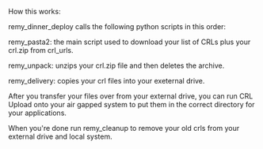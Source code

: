 How this works:

remy_dinner_deploy calls the following python scripts in this order:

remy_pasta2: the main script used to download your list of CRLs plus your crl.zip from crl_urls.

remy_unpack: unzips your crl.zip file and then deletes the archive.

remy_delivery: copies your crl files into your exeternal drive.


After you transfer your files over from your external drive, you can run CRL Upload onto your air gapped system to put them in the correct directory for your applications.

When you're done run remy_cleanup to remove your old crls from your external drive and local system.
